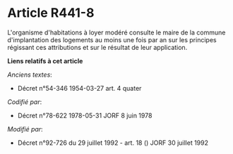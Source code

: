 # Article R441-8

L'organisme d'habitations à loyer modéré consulte le maire de la commune d'implantation des logements au moins une fois par
an sur les principes régissant ces attributions et sur le résultat de leur application.

**Liens relatifs à cet article**

_Anciens textes_:

  - Décret n°54-346 1954-03-27 art. 4 quater

_Codifié par_:

  - Décret n°78-622 1978-05-31 JORF 8 juin 1978

_Modifié par_:

  - Décret n°92-726 du 29 juillet 1992 - art. 18 () JORF 30 juillet 1992
